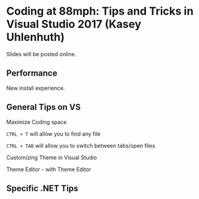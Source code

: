 # Coding at 88mph: Tips and Tricks in Visual Studio 2017 (Kasey Uhlenhuth)

Slides will be posted online.

## Performance

New install experience.

## General Tips on VS

Maximize Coding space

`CTRL + T` will allow you to find any file

`CTRL + TAB` will allow you to switch between tabs/open files

Customizing Theme in Visual Studio

Theme Editor - with Theme Editor

## Specific .NET Tips 

